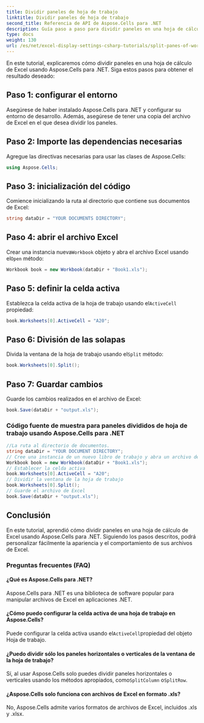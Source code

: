 ```yaml
---
title: Dividir paneles de hoja de trabajo
linktitle: Dividir paneles de hoja de trabajo
second_title: Referencia de API de Aspose.Cells para .NET
description: Guía paso a paso para dividir paneles en una hoja de cálculo de Excel usando Aspose.Cells para .NET.
type: docs
weight: 130
url: /es/net/excel-display-settings-csharp-tutorials/split-panes-of-worksheet/
---
```

En este tutorial, explicaremos cómo dividir paneles en una hoja de cálculo de Excel usando Aspose.Cells para .NET. Siga estos pasos para obtener el resultado deseado:

## Paso 1: configurar el entorno

Asegúrese de haber instalado Aspose.Cells para .NET y configurar su entorno de desarrollo. Además, asegúrese de tener una copia del archivo de Excel en el que desea dividir los paneles.

## Paso 2: Importe las dependencias necesarias

Agregue las directivas necesarias para usar las clases de Aspose.Cells:

```csharp
using Aspose.Cells;
```

## Paso 3: inicialización del código

Comience inicializando la ruta al directorio que contiene sus documentos de Excel:

```csharp
string dataDir = "YOUR DOCUMENTS DIRECTORY";
```

## Paso 4: abrir el archivo Excel

 Crear una instancia nueva`Workbook` objeto y abra el archivo Excel usando el`Open` método:

```csharp
Workbook book = new Workbook(dataDir + "Book1.xls");
```

## Paso 5: definir la celda activa

 Establezca la celda activa de la hoja de trabajo usando el`ActiveCell` propiedad:

```csharp
book.Worksheets[0].ActiveCell = "A20";
```

## Paso 6: División de las solapas

 Divida la ventana de la hoja de trabajo usando el`Split` método:

```csharp
book.Worksheets[0].Split();
```

## Paso 7: Guardar cambios

Guarde los cambios realizados en el archivo de Excel:

```csharp
book.Save(dataDir + "output.xls");
```

### Código fuente de muestra para paneles divididos de hoja de trabajo usando Aspose.Cells para .NET 

```csharp
//La ruta al directorio de documentos.
string dataDir = "YOUR DOCUMENT DIRECTORY";
// Cree una instancia de un nuevo libro de trabajo y abra un archivo de plantilla
Workbook book = new Workbook(dataDir + "Book1.xls");
// Establecer la celda activa
book.Worksheets[0].ActiveCell = "A20";
// Dividir la ventana de la hoja de trabajo
book.Worksheets[0].Split();
// Guarde el archivo de Excel
book.Save(dataDir + "output.xls");
```

## Conclusión

En este tutorial, aprendió cómo dividir paneles en una hoja de cálculo de Excel usando Aspose.Cells para .NET. Siguiendo los pasos descritos, podrá personalizar fácilmente la apariencia y el comportamiento de sus archivos de Excel.

### Preguntas frecuentes (FAQ)

#### ¿Qué es Aspose.Cells para .NET?

Aspose.Cells para .NET es una biblioteca de software popular para manipular archivos de Excel en aplicaciones .NET.

#### ¿Cómo puedo configurar la celda activa de una hoja de trabajo en Aspose.Cells?

 Puede configurar la celda activa usando el`ActiveCell`propiedad del objeto Hoja de trabajo.

#### ¿Puedo dividir sólo los paneles horizontales o verticales de la ventana de la hoja de trabajo?

 Sí, al usar Aspose.Cells solo puedes dividir paneles horizontales o verticales usando los métodos apropiados, como`SplitColumn` o`SplitRow`.

#### ¿Aspose.Cells solo funciona con archivos de Excel en formato .xls?

No, Aspose.Cells admite varios formatos de archivos de Excel, incluidos .xls y .xlsx.